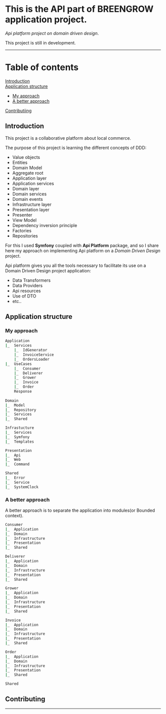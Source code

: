 
# **This is the API part of BREENGROW application project.**

*Api platform project on domain driven design*.  

This project is still in development.

---

# Table of contents

[Introduction](#introduction)  
[Application structure](#application-structure)  

- [My approach](#my-approach)  
- [A better approach](#a-better-approach)
  
[Contributiing](#contributing)

## Introduction

This project is a collaborative platform about local commerce.

The purpose of this project is learning the different concepts of DDD:

- Value objects
- Entities
- Domain Model  
- Aggregate root
- Application layer 
- Application services
- Domain layer
- Domain services
- Domain events
- Infrastructure layer  
- Presentation layer  
- Presenter
- View Model  
- Dependency inversion principle
- Factories
- Repositories

For this I used **Symfony** coupled with **Api Platform** package, and so I share here my approach on implementing
Api platform on a *Domain Driven Design* project.

Api platform gives you all the tools necessary to facilitate its use on a Domain Driven Design project application:

- Data Transformers
- Data Providers
- Api resources
- Use of DTO
- etc..

## Application structure

### My approach

```bash
Application
|_  Services
    |_  IdGenerator
    |_  InvoiceService
    |_  OrdersLoader
|_  UseCases
    |_  Consumer
    |_  Deliverer
    |_  Grower
    |_  Invoice
    |_  Order
    Response
    
Domain
|_  Model
|_  Repository
|_  Services
|_  Shared

Infrastucture
|_  Services
|_  Symfony
|_  Templates

Presentation
|_  Api
|_  Web
|_  Command

Shared
|_  Error
|_  Service
|_  SystemClock

```

### A better approach

A better approach is to separate the application into modules(or Bounded context).

```bash
Consumer
|_  Application
|_  Domain
|_  Infrastructure
|_  Presentation
|_  Shared

Deliverer
|_  Application
|_  Domain
|_  Infrastructure
|_  Presentation
|_  Shared

Grower
|_  Application
|_  Domain
|_  Infrastructure
|_  Presentation
|_  Shared

Invoice
|_  Application
|_  Domain
|_  Infrastructure
|_  Presentation
|_  Shared

Order
|_  Application
|_  Domain
|_  Infrastructure
|_  Presentation
|_  Shared

Shared

```

## Contributing

---
